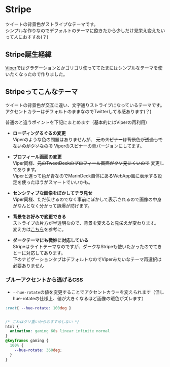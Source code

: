 # Stripe
ツイートの背景色がストライプなテーマです。<br>
シンプルな作りなのでデフォルトのテーマに飽きたから少しだけ見栄え変えたいって人におすすめ(？)<br>

## Stripe誕生経緯
[Viper](https://github.com/nabetako21/DeckTheme/blob/main/Viper/Viper.md)ではグラデーションとかゴリゴリ使っててたまにはシンプルなテーマを使いたくなったので作りました。

## Stripeってこんなテーマ
ツイートの背景色が交互に違い、文字通りストライプになっているテーマです。<br>
アクセントカラーはデフォルトのままなのでTwitterしてる感あります(？)<br>

普通のと違うポイントを下記にまとめます（基本的にはViperの再利用）<br>

* **ローディングるぐるの変更**<br>
Viperのような色の問題はありませんが、
~~元のスピナーは背景色が透過してないのがクソなので~~
Viperのスピナーの青バージョンにしてます。

* **プロフィール画面の変更**<br>
Viper同様、~~元のTweetDeckのプロフィール画面がクソ見にくいので~~
変更してあります。<br>
Viperと違って色が青なのでMarinDeck自体にあるWebApp風に表示する設定を使ったほうがスマートでいいかも。<br>

* **センシティブな画像をぼかしてチラ見せ**<br>
Viper同様、ただ伏せるのでなく事前にぼかして表示されるので画像の中身がなんとなく分かって誤爆が防げます。<br>

* **背景をお好みで変更できる**<br>
ストライプの片方が半透明なので、背景を変えると見栄えが変わります。<br>
変え方は[こちら](https://github.com/nabetako21/DeckTheme#%E6%8B%A1%E5%BC%B5css)を参考に。<br>

* **ダークテーマにも微妙に対応している**<br>
Stripeはライトテーマなのですが、ダークなStripeも使いたかったのでてきとーに対応してあります。<br>
下のナビゲーションタブはデフォルトなのでViperみたいなテーマ再選択は必要ありません<br>

### ブルーアクセントから逃げるCSS
* `--hue-rotate`の値を変更することでアクセントカラーを変えられます（但しhue-rotateの仕様上、値が大きくなるほど画像の暖色がズレます）
```CSS
:root{ --hue-rotate: 100deg }
```
```CSS

/* これはクソ重いからおすすめしない */
html {
  animation: gaming 60s linear infinite normal
}
@keyframes gaming {
  100% {
    --hue-rotate: 360deg;
  }
}
```
